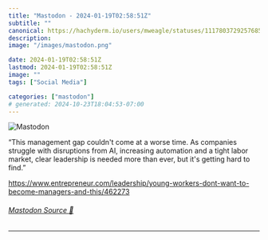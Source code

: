 ```yaml
---
title: "Mastodon - 2024-01-19T02:58:51Z"
subtitle: ""
canonical: https://hachyderm.io/users/mweagle/statuses/111780372925768587
description:
image: "/images/mastodon.png"

date: 2024-01-19T02:58:51Z
lastmod: 2024-01-19T02:58:51Z
image: ""
tags: ["Social Media"]

categories: ["mastodon"]
# generated: 2024-10-23T18:04:53-07:00
---
```

![Mastodon](/images/mastodon.png)

<p>“This management gap couldn&#39;t come at a worse time. As companies struggle with disruptions from AI, increasing automation and a tight labor market, clear leadership is needed more than ever, but it&#39;s getting hard to find.”</p><p><a href="https://www.entrepreneur.com/leadership/young-workers-dont-want-to-become-managers-and-this/462273" target="_blank" rel="nofollow noopener noreferrer" translate="no"><span class="invisible">https://www.</span><span class="ellipsis">entrepreneur.com/leadership/yo</span><span class="invisible">ung-workers-dont-want-to-become-managers-and-this/462273</span></a></p>


###### [Mastodon Source 🐘](https://hachyderm.io/@mweagle/111780372925768587)

___
